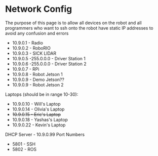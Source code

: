 #  Network Config # 
The purpose of this page is to allow all devices on the robot and all programmers who want to ssh onto the robot have static IP addresses to avoid any confusion and errors
  - 10.9.0.1 - Radio
  - 10.9.0.2 - RoboRIO
  - 10.9.0.3 - SICK LIDAR
  - 10.9.0.5 -255.0.0.0 - Driver Station 1
  - 10.9.0.6 -255.0.0.0 - Driver Station 2
  - 10.9.0.7 - RPi
  - 10.9.0.8 - Robot Jetson 1
  - 10.9.0.9 - Demo Jetson??
  - 10.9.0.9 - Robot Jetson 2

Laptops (should be in range 10-30):
  - 10.9.0.10 - Will's Laptop
  - 10.9.0.14 - Olivia's Laptop
  - <del>10.9.0.15 - Eric's Laptop</del>
  - 10.9.0.18 - Yashas's Laptop
  - 10.9.0.22 - Kevin's Laptop


DHCP Server 		- 10.9.0.99
Port Numbers
  - 5801 - SSH
  - 5802 - ROS
